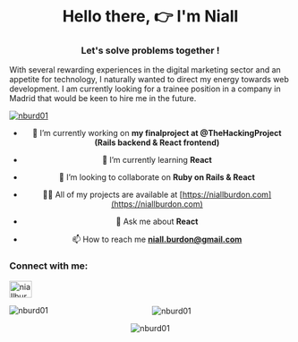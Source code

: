 <h1 align="center">Hello there, 👉 I'm Niall</h1>
<h3 align="center">Let's solve problems together !</h3>
<hp align="center">With several rewarding experiences in the digital marketing sector and an appetite for technology, I naturally wanted to direct my energy towards web development.	
I am currently looking for a trainee position in a company in Madrid that would be keen to hire me in the future.</p>

<p align="left"> <a href="https://github.com/ryo-ma/github-profile-trophy"><img src="https://github-profile-trophy.vercel.app/?username=nburd01" alt="nburd01" /></a> </p>

- 🔭 I’m currently working on **my finalproject at @TheHackingProject (Rails backend & React frontend)**

- 🌱 I’m currently learning **React**

- 👯 I’m looking to collaborate on **Ruby on Rails & React**

- 👨‍💻 All of my projects are available at [https://niallburdon.com](https://niallburdon.com)

- 💬 Ask me about **React**

- 📫 How to reach me **niall.burdon@gmail.com**

<h3 align="left">Connect with me:</h3>
<p align="left">
<a href="https://linkedin.com/in/niallburdon" target="blank"><img align="center" src="https://raw.githubusercontent.com/rahuldkjain/github-profile-readme-generator/master/src/images/icons/Social/linked-in-alt.svg" alt="niallburdon" height="30" width="40" /></a>
</p>

<p><img align="left" src="https://github-readme-stats.vercel.app/api/top-langs?username=nburd01&show_icons=true&locale=en&layout=compact" alt="nburd01" /></p>

<p>&nbsp;<img align="center" src="https://github-readme-stats.vercel.app/api?username=nburd01&show_icons=true&locale=en" alt="nburd01" /></p>

<p><img align="center" src="https://github-readme-streak-stats.herokuapp.com/?user=nburd01&" alt="nburd01" /></p>
